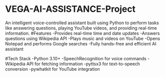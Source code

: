 # VEGA-AI-ASSISTANCE-Project
An intelligent voice-controlled assistant built using Python to perform tasks like answering questions, playing YouTube videos, and providing real-time information.
 #Features
-Provides real-time time and date updates
-Answers questions using Wikipedia API
-Plays music and videos on YouTube
-Opens Notepad and performs Google searches
-Fully hands-free and efficient AI assistant

 #Tech Stack
-Python 3.10+
-SpeechRecognition for voice commands
-Wikipedia API for fetching information
-pyttsx3 for text-to-speech conversion
-pywhatkit for YouTube integration
